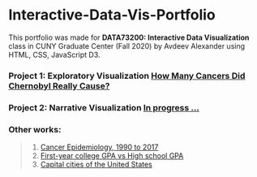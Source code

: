 # Interactive-Data-Vis-Portfolio
This portfolio was made for <b>DATA73200: Interactive Data Visualization</b> class in CUNY Graduate Center (Fall 2020) by Avdeev Alexander using HTML,
CSS, JavaScript D3.
### Project 1: Exploratory Visualization [How Many Cancers Did Chernobyl Really Cause?](https://alexavdeyev.github.io/Interactive-Data-Vis-Portfolio/Project1/)
### Project 2: Narrative Visualization [In progress ...](https://alexavdeyev.github.io/Interactive-Data-Vis-Portfolio/Project2/)
### Other works:
> 1. [Cancer Epidemiology, 1990 to 2017](https://alexavdeyev.github.io/Interactive-Data-Vis-Fall2020/tutorial4_timeseries/)
> 2. [First-year college GPA vs High school GPA](https://alexavdeyev.github.io/Interactive-Data-Vis-Fall2020/tutorial3_distributions/)
> 3. [Capital cities of the United States](https://alexavdeyev.github.io/Interactive-Data-Vis-Fall2020/tutorial5_geographic/)
